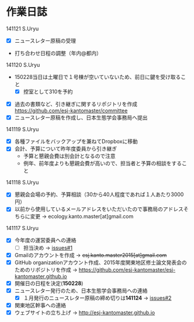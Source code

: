 作業日誌
=====

141121 S.Uryu

- [x] ニュースレター原稿の受理
- 打ち合わせ日程の調整（年内@都内） 

141120 S.Uryu

- 150228当日は土曜日で１号棟が空いていないため、前日に鍵を受け取ること
    - [x] 控室として310を予約
- [x] 過去の書類など、引き継ぎに関するリポジトリを作成 https://github.com/esj-kantomaster/committee
- [x] ニュースレター原稿を作成し、日本生態学会事務局へ提出

141119 S.Uryu

- [x] 各種ファイルをバックアップを兼ねてDropboxに移動
- [x] 会計、予算について昨年度委員から引き継ぎ
    * 予算と懇親会費は別会計となるので注意
    * 例年、前年度よりも懇親会費が高いので、担当者と予算の相談をすること

141118 S.Uryu

- [x] 懇親会会場の予約、予算相談（30から40人程度であれば１人あたり3000円）
- [x] 以前から使用しているメールアドレスをいただいたので事務局のアドレスそちらに変更 -> ecology.kanto.master[at]gmail.com

141117 S.Uryu

- [x] 今年度の運営委員への連絡
    - [ ] 担当決め -> [issues#1](https://github.com/esj-kantomaster/esj-kantomaster.github.io/issues/1)
- [x] Gmailのアカウントを作成 -> <del>esj.kanto.master2015[at]gmail.com</del>
- [x] GitHub organizationアカウント作成、2015年度関東地区修士論文発表会のためのリポジトリを作成 -> https://github.com/esj-kantomaster/esj-kantomaster.github.io
- [x] 開催日の日程を決定(**150228**)
- [x] ニュースレター発行のため、日本生態学会事務局への連絡
    - [x] １月発行のニュースレター原稿の締め切りは**141124** -> [issues#2](https://github.com/esj-kantomaster/esj-kantomaster.github.io/issues/2)
- [x] 関東地区幹事への連絡
- [x] ウェブサイトの立ち上げ -> http://esj-kantomaster.github.io
